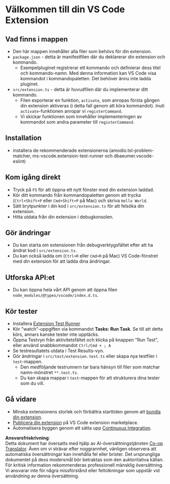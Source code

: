 <!--
CO_OP_TRANSLATOR_METADATA:
{
  "original_hash": "62b2632720dd39ef391d6b60b9b4bfb8",
  "translation_date": "2025-07-16T17:01:52+00:00",
  "source_file": "code/07.Lab/01/Apple/phi3ext/vsc-extension-quickstart.md",
  "language_code": "sv"
}
-->
# Välkommen till din VS Code Extension

## Vad finns i mappen

* Den här mappen innehåller alla filer som behövs för din extension.
* `package.json` - detta är manifestfilen där du deklarerar din extension och kommando.
  * Exempelpluginet registrerar ett kommando och definierar dess titel och kommando-namn. Med denna information kan VS Code visa kommandot i kommandopaletten. Det behöver ännu inte ladda pluginet.
* `src/extension.ts` - detta är huvudfilen där du implementerar ditt kommando.
  * Filen exporterar en funktion, `activate`, som anropas första gången din extension aktiveras (i detta fall genom att köra kommandot). Inuti `activate`-funktionen anropar vi `registerCommand`.
  * Vi skickar funktionen som innehåller implementeringen av kommandot som andra parameter till `registerCommand`.

## Installation

* installera de rekommenderade extensionerna (amodio.tsl-problem-matcher, ms-vscode.extension-test-runner och dbaeumer.vscode-eslint)

## Kom igång direkt

* Tryck på `F5` för att öppna ett nytt fönster med din extension laddad.
* Kör ditt kommando från kommandopaletten genom att trycka (`Ctrl+Shift+P` eller `Cmd+Shift+P` på Mac) och skriva `Hello World`.
* Sätt brytpunkter i din kod i `src/extension.ts` för att felsöka din extension.
* Hitta utdata från din extension i debugkonsolen.

## Gör ändringar

* Du kan starta om extensionen från debugverktygsfältet efter att ha ändrat kod i `src/extension.ts`.
* Du kan också ladda om (`Ctrl+R` eller `Cmd+R` på Mac) VS Code-fönstret med din extension för att ladda dina ändringar.

## Utforska API:et

* Du kan öppna hela vårt API genom att öppna filen `node_modules/@types/vscode/index.d.ts`.

## Kör tester

* Installera [Extension Test Runner](https://marketplace.visualstudio.com/items?itemName=ms-vscode.extension-test-runner)
* Kör "watch"-uppgiften via kommandot **Tasks: Run Task**. Se till att detta körs, annars kanske tester inte upptäcks.
* Öppna Testvyn från aktivitetsfältet och klicka på knappen "Run Test", eller använd snabbkommandot `Ctrl/Cmd + ; A`
* Se testresultatets utdata i Test Results-vyn.
* Gör ändringar i `src/test/extension.test.ts` eller skapa nya testfiler i `test`-mappen.
  * Den medföljande testrunnern tar bara hänsyn till filer som matchar namn-mönstret `**.test.ts`.
  * Du kan skapa mappar i `test`-mappen för att strukturera dina tester som du vill.

## Gå vidare

* Minska extensionens storlek och förbättra starttiden genom att [bundla din extension](https://code.visualstudio.com/api/working-with-extensions/bundling-extension).
* [Publicera din extension](https://code.visualstudio.com/api/working-with-extensions/publishing-extension) på VS Code extension marketplace.
* Automatisera byggen genom att sätta upp [Continuous Integration](https://code.visualstudio.com/api/working-with-extensions/continuous-integration).

**Ansvarsfriskrivning**:  
Detta dokument har översatts med hjälp av AI-översättningstjänsten [Co-op Translator](https://github.com/Azure/co-op-translator). Även om vi strävar efter noggrannhet, vänligen observera att automatiska översättningar kan innehålla fel eller brister. Det ursprungliga dokumentet på dess modersmål bör betraktas som den auktoritativa källan. För kritisk information rekommenderas professionell mänsklig översättning. Vi ansvarar inte för några missförstånd eller feltolkningar som uppstår vid användning av denna översättning.